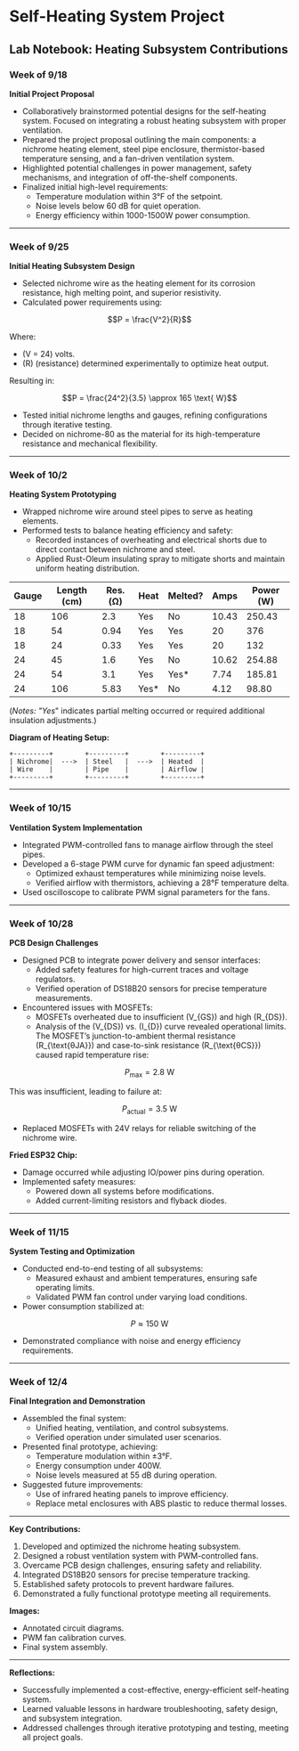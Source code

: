 # Self-Heating System Project

## Lab Notebook: Heating Subsystem Contributions

### Week of 9/18
**Initial Project Proposal**
- Collaboratively brainstormed potential designs for the self-heating system. Focused on integrating a robust heating subsystem with proper ventilation.
- Prepared the project proposal outlining the main components: a nichrome heating element, steel pipe enclosure, thermistor-based temperature sensing, and a fan-driven ventilation system.
- Highlighted potential challenges in power management, safety mechanisms, and integration of off-the-shelf components.
- Finalized initial high-level requirements:
  - Temperature modulation within 3°F of the setpoint.
  - Noise levels below 60 dB for quiet operation.
  - Energy efficiency within 1000-1500W power consumption.

---

### Week of 9/25
**Initial Heating Subsystem Design**
- Selected nichrome wire as the heating element for its corrosion resistance, high melting point, and superior resistivity.
- Calculated power requirements using:

```math
P = \frac{V^2}{R}
```
Where:
- \(V = 24\) volts.
- \(R\) (resistance) determined experimentally to optimize heat output.

Resulting in:
```math
P = \frac{24^2}{3.5} \approx 165 \text{ W}
```

- Tested initial nichrome lengths and gauges, refining configurations through iterative testing.
- Decided on nichrome-80 as the material for its high-temperature resistance and mechanical flexibility.

---

### Week of 10/2
**Heating System Prototyping**
- Wrapped nichrome wire around steel pipes to serve as heating elements.
- Performed tests to balance heating efficiency and safety:
  - Recorded instances of overheating and electrical shorts due to direct contact between nichrome and steel.
  - Applied Rust-Oleum insulating spray to mitigate shorts and maintain uniform heating distribution.

| Gauge | Length (cm) | Res. (Ω) | Heat | Melted? | Amps  | Power (W) |
|-------|-------------|-----------|------|---------|-------|-----------|
| 18    | 106         | 2.3       | Yes  | No      | 10.43 | 250.43    |
| 18    | 54          | 0.94      | Yes  | Yes     | 20    | 376       |
| 18    | 24          | 0.33      | Yes  | Yes     | 20    | 132       |
| 24    | 45          | 1.6       | Yes  | No      | 10.62 | 254.88    |
| 24    | 54          | 3.1       | Yes  | Yes*    | 7.74  | 185.81    |
| 24    | 106         | 5.83      | Yes* | No      | 4.12  | 98.80     |

(*Notes: "Yes*" indicates partial melting occurred or required additional insulation adjustments.)

**Diagram of Heating Setup:**
```plaintext
+---------+        +---------+        +---------+
| Nichrome|  --->  | Steel   |  --->  | Heated  |
| Wire    |        | Pipe    |        | Airflow |
+---------+        +---------+        +---------+
```

---

### Week of 10/15
**Ventilation System Implementation**
- Integrated PWM-controlled fans to manage airflow through the steel pipes.
- Developed a 6-stage PWM curve for dynamic fan speed adjustment:
  - Optimized exhaust temperatures while minimizing noise levels.
  - Verified airflow with thermistors, achieving a 28°F temperature delta.
- Used oscilloscope to calibrate PWM signal parameters for the fans.

---

### Week of 10/28
**PCB Design Challenges**
- Designed PCB to integrate power delivery and sensor interfaces:
  - Added safety features for high-current traces and voltage regulators.
  - Verified operation of DS18B20 sensors for precise temperature measurements.
- Encountered issues with MOSFETs:
  - MOSFETs overheated due to insufficient \(V_{GS}\) and high \(R_{DS}\).
  - Analysis of the \(V_{DS}\) vs. \(I_{D}\) curve revealed operational limits. The MOSFET’s junction-to-ambient thermal resistance \(R_{\text{θJA}}\) and case-to-sink resistance \(R_{\text{θCS}}\) caused rapid temperature rise:

```math
P_{\text{max}} = 2.8 \text{ W}
```
This was insufficient, leading to failure at:

```math
P_{\text{actual}} = 3.5 \text{ W}
```

- Replaced MOSFETs with 24V relays for reliable switching of the nichrome wire.

**Fried ESP32 Chip:**
- Damage occurred while adjusting IO/power pins during operation.
- Implemented safety measures:
  - Powered down all systems before modifications.
  - Added current-limiting resistors and flyback diodes.

---

### Week of 11/15
**System Testing and Optimization**
- Conducted end-to-end testing of all subsystems:
  - Measured exhaust and ambient temperatures, ensuring safe operating limits.
  - Validated PWM fan control under varying load conditions.
- Power consumption stabilized at:

```math
P \approx 150 \text{ W}
```

- Demonstrated compliance with noise and energy efficiency requirements.

---

### Week of 12/4
**Final Integration and Demonstration**
- Assembled the final system:
  - Unified heating, ventilation, and control subsystems.
  - Verified operation under simulated user scenarios.
- Presented final prototype, achieving:
  - Temperature modulation within ±3°F.
  - Energy consumption under 400W.
  - Noise levels measured at 55 dB during operation.
- Suggested future improvements:
  - Use of infrared heating panels to improve efficiency.
  - Replace metal enclosures with ABS plastic to reduce thermal losses.

---

**Key Contributions:**
1. Developed and optimized the nichrome heating subsystem.
2. Designed a robust ventilation system with PWM-controlled fans.
3. Overcame PCB design challenges, ensuring safety and reliability.
4. Integrated DS18B20 sensors for precise temperature tracking.
5. Established safety protocols to prevent hardware failures.
6. Demonstrated a fully functional prototype meeting all requirements.

**Images:**
- Annotated circuit diagrams.
- PWM fan calibration curves.
- Final system assembly.

---

**Reflections:**
- Successfully implemented a cost-effective, energy-efficient self-heating system.
- Learned valuable lessons in hardware troubleshooting, safety design, and subsystem integration.
- Addressed challenges through iterative prototyping and testing, meeting all project goals.
